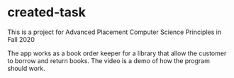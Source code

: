 # created-task

This is a project for Advanced Placement Computer Science Principles in Fall 2020

The app works as a book order keeper for a library that allow the customer to borrow and return books. The video is a demo of how the program should work. 

